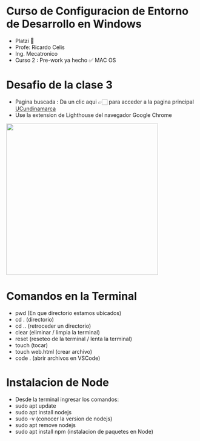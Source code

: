 # Curso de Configuracion de Entorno de Desarrollo en Windows
* Platzi 💚
* Profe: Ricardo Celis
* Ing. Mecatronico
* Curso 2 : Pre-work ya hecho ✅ MAC OS


# Desafio de la clase 3
* Pagina buscada : Da un clic aqui 👉🏻 para acceder a la pagina principal [UCundinamarca](https://www.ucundinamarca.edu.co/)
* Use la extension de Lighthouse del navegador Google Chrome 
<img align="center" width="400" src="https://user-images.githubusercontent.com/96964513/266752932-cdab3086-42df-44ba-8d80-1bee595e396b.png" />

# Comandos en la Terminal
* pwd (En que directorio estamos ubicados)
* cd . (directorio)
* cd .. (retroceder un directorio)
* clear (eliminar / limpia la terminal)
* reset (reseteo de la terminal / lenta la terminal)
* touch (tocar)
* touch web.html (crear archivo)
* code . (abrir archivos en VSCode)

# Instalacion de Node
* Desde la terminal ingresar los comandos:
* sudo apt update
* sudo apt install nodejs
* sudo -v (conocer la version de nodejs)
* sudo apt remove nodejs
* sudo apt install npm (instalacion de paquetes en Node)